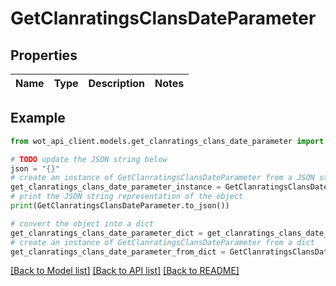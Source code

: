 # GetClanratingsClansDateParameter


## Properties

Name | Type | Description | Notes
------------ | ------------- | ------------- | -------------

## Example

```python
from wot_api_client.models.get_clanratings_clans_date_parameter import GetClanratingsClansDateParameter

# TODO update the JSON string below
json = "{}"
# create an instance of GetClanratingsClansDateParameter from a JSON string
get_clanratings_clans_date_parameter_instance = GetClanratingsClansDateParameter.from_json(json)
# print the JSON string representation of the object
print(GetClanratingsClansDateParameter.to_json())

# convert the object into a dict
get_clanratings_clans_date_parameter_dict = get_clanratings_clans_date_parameter_instance.to_dict()
# create an instance of GetClanratingsClansDateParameter from a dict
get_clanratings_clans_date_parameter_from_dict = GetClanratingsClansDateParameter.from_dict(get_clanratings_clans_date_parameter_dict)
```
[[Back to Model list]](../README.md#documentation-for-models) [[Back to API list]](../README.md#documentation-for-api-endpoints) [[Back to README]](../README.md)


